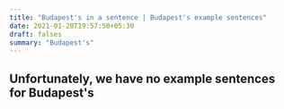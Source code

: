 ```yaml
---
title: "Budapest's in a sentence | Budapest's example sentences"
date: 2021-01-20T19:57:50+05:30
draft: falses
summary: "Budapest's"
---
```

## Unfortunately, we have no example sentences for Budapest's                 
